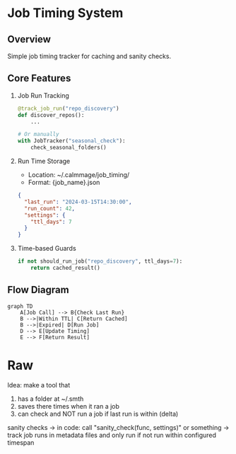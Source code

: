 # Job Timing System

## Overview
Simple job timing tracker for caching and sanity checks.

## Core Features
1. Job Run Tracking
   ```python
   @track_job_run("repo_discovery")
   def discover_repos():
       ...

   # Or manually
   with JobTracker("seasonal_check"):
       check_seasonal_folders()
   ```

2. Run Time Storage
   - Location: ~/.calmmage/job_timing/
   - Format: {job_name}.json
   ```json
   {
     "last_run": "2024-03-15T14:30:00",
     "run_count": 42,
     "settings": {
       "ttl_days": 7
     }
   }
   ```

3. Time-based Guards
   ```python
   if not should_run_job("repo_discovery", ttl_days=7):
       return cached_result()
   ```

## Flow Diagram
```mermaid
graph TD
    A[Job Call] --> B{Check Last Run}
    B -->|Within TTL| C[Return Cached]
    B -->|Expired| D[Run Job]
    D --> E[Update Timing]
    E --> F[Return Result]
```

# Raw
Idea: make a tool that 
1) has a folder at ~/.smth 
2) saves there times when it ran a job 
3) can check and NOT run a job if last run is within (delta)

sanity checks -> in code: call "sanity_check(func, settings)" or something -> track job runs in metadata files and only run if not run within configured timespan
